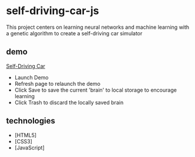 # self-driving-car-js
This project centers on learning neural networks and machine learning with a genetic algorithm to create a self-driving car simulator

## demo

[Self-Driving Car](https://flourishing-otter-b1da5c.netlify.app/)

- Launch Demo
- Refresh page to relaunch the demo
- Click Save to save the current 'brain' to local storage to encourage learning
- Click Trash to discard the locally saved brain



## technologies
- [HTML5]
- [CSS3]
- [JavaScript]
